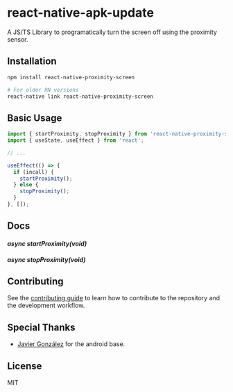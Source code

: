 # react-native-apk-update

A JS/TS Library to programatically turn the screen off using the proximity sensor.

## Installation

```sh
npm install react-native-proximity-screen

# For older RN versions
react-native link react-native-proximity-screen
```

## Basic Usage

```js
import { startProximity, stopProximity } from 'react-native-proximity-screen';
import { useState, useEffect } from 'react';

// ...

useEffect(() => {
  if (incall) {
    startProximity();
  } else {
    stopProximity();
  }
}, []);
```

## Docs

#### _async startProximity(void)_

#### _async stopProximity(void)_

## Contributing

See the [contributing guide](CONTRIBUTING.md) to learn how to contribute to the repository and the development workflow.

## Special Thanks

- [Javier González](https://github.com/CabezasGonzalezJavier) for the android base.

## License

MIT
